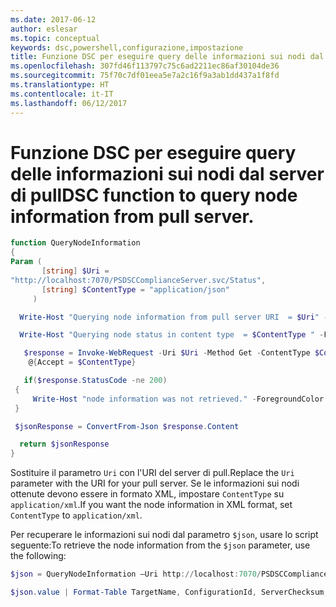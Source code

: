 ```yaml
---
ms.date: 2017-06-12
author: eslesar
ms.topic: conceptual
keywords: dsc,powershell,configurazione,impostazione
title: Funzione DSC per eseguire query delle informazioni sui nodi dal server di pull
ms.openlocfilehash: 307fd46f113797c75c6ad2211ec86af30104de36
ms.sourcegitcommit: 75f70c7df01eea5e7a2c16f9a3ab1dd437a1f8fd
ms.translationtype: HT
ms.contentlocale: it-IT
ms.lasthandoff: 06/12/2017
---
```

# <a name="dsc-function-to-query-node-information-from-pull-server"></a><span data-ttu-id="2dfb7-103">Funzione DSC per eseguire query delle informazioni sui nodi dal server di pull</span><span class="sxs-lookup"><span data-stu-id="2dfb7-103">DSC function to query node information from pull server.</span></span>

```powershell
function QueryNodeInformation
{
Param (      
       [string] $Uri =
"http://localhost:7070/PSDSCComplianceServer.svc/Status",                         
       [string] $ContentType = "application/json"           
     )

  Write-Host "Querying node information from pull server URI  = $Uri" -ForegroundColor Green

  Write-Host "Querying node status in content type  = $ContentType " -ForegroundColor Green

   $response = Invoke-WebRequest -Uri $Uri -Method Get -ContentType $ContentType -UseDefaultCredentials -Headers 
    @{Accept = $ContentType}

   if($response.StatusCode -ne 200)
 {
     Write-Host "node information was not retrieved." -ForegroundColor Red
 }

 $jsonResponse = ConvertFrom-Json $response.Content

  return $jsonResponse
}
```

<span data-ttu-id="2dfb7-104">Sostituire il parametro `Uri` con l'URI del server di pull.</span><span class="sxs-lookup"><span data-stu-id="2dfb7-104">Replace the `Uri` parameter with the URI for your pull server.</span></span> <span data-ttu-id="2dfb7-105">Se le informazioni sui nodi ottenute devono essere in formato XML, impostare `ContentType` su `application/xml`.</span><span class="sxs-lookup"><span data-stu-id="2dfb7-105">If you want the node information in XML format, set `ContentType` to `application/xml`.</span></span>

<span data-ttu-id="2dfb7-106">Per recuperare le informazioni sui nodi dal parametro `$json`, usare lo script seguente:</span><span class="sxs-lookup"><span data-stu-id="2dfb7-106">To retrieve the node information from the `$json` parameter, use the following:</span></span>

```powershell
$json = QueryNodeInformation –Uri http://localhost:7070/PSDSCComplianceServer.svc/Status 

$json.value | Format-Table TargetName, ConfigurationId, ServerChecksum, NodeCompliant, LastComplianceTime, StatusCode
```

